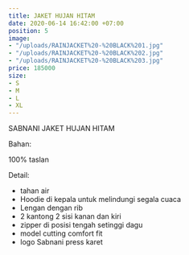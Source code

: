```yaml
---
title: JAKET HUJAN HITAM
date: 2020-06-14 16:42:00 +07:00
position: 5
image:
- "/uploads/RAINJACKET%20-%20BLACK%201.jpg"
- "/uploads/RAINJACKET%20-%20BLACK%202.jpg"
- "/uploads/RAINJACKET%20-%20BLACK%203.jpg"
price: 185000
size:
- S
- M
- L
- XL
---
```


SABNANI
JAKET HUJAN HITAM

Bahan:

100% taslan

Detail:

- tahan air
- Hoodie di kepala untuk melindungi segala cuaca
- Lengan dengan rib
- 2 kantong 2 sisi kanan dan kiri
- zipper di posisi tengah setinggi dagu
- model cutting comfort fit
- logo Sabnani press karet